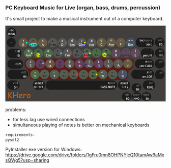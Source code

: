 ### PC Keyboard Music for Live (organ, bass, drums, percussion)
It's small project to make a musical instrument out of a computer keyboard.

![Alt text](resources/background.png?raw=true "Preview")

problems:
  - for less lag use wired connections
  - simultaneous playing of notes is better on mechanical keyboards
```
requirements:
pysdl2
```
PyInstaller exe version for Windows:
https://drive.google.com/drive/folders/1gFru0mn8OHPNYjcQ10tamAw9aMxsQWg5?usp=sharing